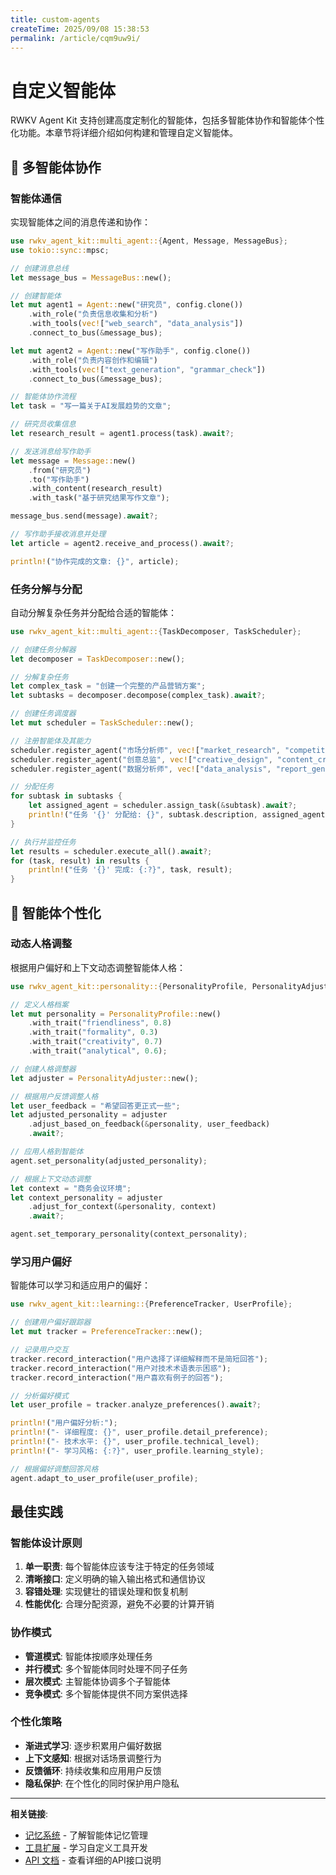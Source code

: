 ```yaml
---
title: custom-agents
createTime: 2025/09/08 15:38:53
permalink: /article/cqm9uw9i/
---
```

# 自定义智能体

RWKV Agent Kit 支持创建高度定制化的智能体，包括多智能体协作和智能体个性化功能。本章节将详细介绍如何构建和管理自定义智能体。

## 🔄 多智能体协作

### 智能体通信

实现智能体之间的消息传递和协作：

```rust
use rwkv_agent_kit::multi_agent::{Agent, Message, MessageBus};
use tokio::sync::mpsc;

// 创建消息总线
let message_bus = MessageBus::new();

// 创建智能体
let mut agent1 = Agent::new("研究员", config.clone())
    .with_role("负责信息收集和分析")
    .with_tools(vec!["web_search", "data_analysis"])
    .connect_to_bus(&message_bus);

let mut agent2 = Agent::new("写作助手", config.clone())
    .with_role("负责内容创作和编辑")
    .with_tools(vec!["text_generation", "grammar_check"])
    .connect_to_bus(&message_bus);

// 智能体协作流程
let task = "写一篇关于AI发展趋势的文章";

// 研究员收集信息
let research_result = agent1.process(task).await?;

// 发送消息给写作助手
let message = Message::new()
    .from("研究员")
    .to("写作助手")
    .with_content(research_result)
    .with_task("基于研究结果写作文章");

message_bus.send(message).await?;

// 写作助手接收消息并处理
let article = agent2.receive_and_process().await?;

println!("协作完成的文章: {}", article);
```

### 任务分解与分配

自动分解复杂任务并分配给合适的智能体：

```rust
use rwkv_agent_kit::multi_agent::{TaskDecomposer, TaskScheduler};

// 创建任务分解器
let decomposer = TaskDecomposer::new();

// 分解复杂任务
let complex_task = "创建一个完整的产品营销方案";
let subtasks = decomposer.decompose(complex_task).await?;

// 创建任务调度器
let mut scheduler = TaskScheduler::new();

// 注册智能体及其能力
scheduler.register_agent("市场分析师", vec!["market_research", "competitor_analysis"]);
scheduler.register_agent("创意总监", vec!["creative_design", "content_creation"]);
scheduler.register_agent("数据分析师", vec!["data_analysis", "report_generation"]);

// 分配任务
for subtask in subtasks {
    let assigned_agent = scheduler.assign_task(&subtask).await?;
    println!("任务 '{}' 分配给: {}", subtask.description, assigned_agent);
}

// 执行并监控任务
let results = scheduler.execute_all().await?;
for (task, result) in results {
    println!("任务 '{}' 完成: {:?}", task, result);
}
```

## 🎯 智能体个性化

### 动态人格调整

根据用户偏好和上下文动态调整智能体人格：

```rust
use rwkv_agent_kit::personality::{PersonalityProfile, PersonalityAdjuster};

// 定义人格档案
let mut personality = PersonalityProfile::new()
    .with_trait("friendliness", 0.8)
    .with_trait("formality", 0.3)
    .with_trait("creativity", 0.7)
    .with_trait("analytical", 0.6);

// 创建人格调整器
let adjuster = PersonalityAdjuster::new();

// 根据用户反馈调整人格
let user_feedback = "希望回答更正式一些";
let adjusted_personality = adjuster
    .adjust_based_on_feedback(&personality, user_feedback)
    .await?;

// 应用人格到智能体
agent.set_personality(adjusted_personality);

// 根据上下文动态调整
let context = "商务会议环境";
let context_personality = adjuster
    .adjust_for_context(&personality, context)
    .await?;

agent.set_temporary_personality(context_personality);
```

### 学习用户偏好

智能体可以学习和适应用户的偏好：

```rust
use rwkv_agent_kit::learning::{PreferenceTracker, UserProfile};

// 创建用户偏好跟踪器
let mut tracker = PreferenceTracker::new();

// 记录用户交互
tracker.record_interaction("用户选择了详细解释而不是简短回答");
tracker.record_interaction("用户对技术术语表示困惑");
tracker.record_interaction("用户喜欢有例子的回答");

// 分析偏好模式
let user_profile = tracker.analyze_preferences().await?;

println!("用户偏好分析:");
println!("- 详细程度: {}", user_profile.detail_preference);
println!("- 技术水平: {}", user_profile.technical_level);
println!("- 学习风格: {:?}", user_profile.learning_style);

// 根据偏好调整回答风格
agent.adapt_to_user_profile(user_profile);
```

## 最佳实践

### 智能体设计原则

1. **单一职责**: 每个智能体应该专注于特定的任务领域
2. **清晰接口**: 定义明确的输入输出格式和通信协议
3. **容错处理**: 实现健壮的错误处理和恢复机制
4. **性能优化**: 合理分配资源，避免不必要的计算开销

### 协作模式

- **管道模式**: 智能体按顺序处理任务
- **并行模式**: 多个智能体同时处理不同子任务
- **层次模式**: 主智能体协调多个子智能体
- **竞争模式**: 多个智能体提供不同方案供选择

### 个性化策略

- **渐进式学习**: 逐步积累用户偏好数据
- **上下文感知**: 根据对话场景调整行为
- **反馈循环**: 持续收集和应用用户反馈
- **隐私保护**: 在个性化的同时保护用户隐私

---

**相关链接**:
- [记忆系统](./memory-system.md) - 了解智能体记忆管理
- [工具扩展](./tool-development.md) - 学习自定义工具开发
- [API 文档](/api/) - 查看详细的API接口说明